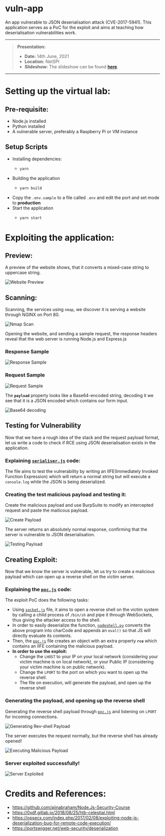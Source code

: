 # vuln-app

An app vulnerable to JSON deserialisation attack (CVE-2017-5941). This application serves as a PoC for the exploit and aims at teaching how deserialisation vulnerabilities work.

---

> **Presentation:**
>
> - **Date:** 14th June, 2021
> - **Location:** NetSPI
> - **Slideshow:** The slideshow can be found [**here**](./assets/PPT.pdf).

---

# Setting up the virtual lab:

## Pre-requisite:

- Node.js installed
- Python installed
- A vulnerable server, preferably a Raspberry Pi or VM instance

## Setup Scripts

- Installing dependencies:
  - ```bash
    yarn
    ```
- Building the application
  - ```bash
    yarn build
    ```
- Copy the `.env.sample` to a file called `.env` and edit the port and set mode to **production**
- Start the application
  - ```bash
    yarn start
    ```

# Exploiting the application:

## Preview:

A preview of the website shows, that it converts a mixed-case string to uppercase string.

![Website Preview](./assets/1.png)

## Scanning:

Scanning, the services using `nmap`, we discover it is serving a website through NGINX on Port 80.

![Nmap Scan](assets/2.png)

Opening the website, and sending a sample request, the response headers reveal that the web server is running Node.js and Express.js

### Response Sample

![Response Sample](assets/3.png)

### Request Sample

![Request Sample](assets/4.png)

The **`payload`** property looks like a Base64-encoded string, decoding it we see that it is a JSON encoded which contains our form input.

![Base64 decoding](assets/5.png)

## Testing for Vulnerability

Now that we have a rough idea of the stack and the request payload format, let us write a code to check if RCE using JSON deserialisation exists in the application.

### Explaining [**`serialiser.js`**](exploit-poc/serialiser.js) code:

The file aims to test the vulnerability by writing an IIFE(Immediately Invoked Function Expression) which will return a normal string but will execute a `console.log` while the JSON is being deserialized.

### Creating the test malicious payload and testing it:

Create the malicious payload and use BurpSuite to modify an intercepted request and paste the mailicous payload.

![Create Payload](assets/6.png)

The server returns an absolutely normal response, confirming that the server is vulnerable to JSON deserialisation.

![Testing Payload](assets/7.png)

## Creating Exploit:

Now that we know the server is vulnerable, let us try to create a malicious payload which can open up a reverse shell on the victim server.

### Explaining the [**`poc.js`**](exploit-poc/poc.js) code:

The exploit PoC does the following tasks:

- Using [`socket.js`](exploit-poc/socket.js) file, it aims to open a reverse shell on the victim system by calling a child process of `/bin/sh` and pipe it through WebSockets, thus giving the attacker access to the shell.
- In order to easily deserialize the function, [`nodeshell.py`](exploit-poc/nodeshell.py) converts the above program into charCode and appends an `eval()` so that JS will directly evaluate its contents.
- Then, the [`poc.js`](exploit-poc/poc.js) file creates an object with an extra property **`rce`** which contains an IIFE containing the malicious payload.
- **In order to use the exploit:**
  - Change the `LHOST` to your IP on your local network (considering your victim machine is on local network), or your Public IP (considering your victim machine is on public network).
  - Change the `LPORT` to the port on which you want to open up the reverse shell.
  - The file on execution, will generate the payload, and open up the reverse shell

### Generating the payload, and opening up the reverse shell

Generating the reverse shell payload through [`poc.js`](exploit-poc/poc.js) and listening on `LPORT` for incoming connections.

![Generating Rev-shell Payload](assets/8.png)

The server executes the request normally, but the reverse shell has already opened!

![Executing Malicious Payload](assets/9.png)

### Server exploited successfully!

![Server Exploited](assets/10.png)

# Credits and References:

- https://github.com/ajinabraham/Node.Js-Security-Course
- https://0xdf.gitlab.io/2018/08/25/htb-celestial.html
- https://opsecx.com/index.php/2017/02/08/exploiting-node-js-deserialization-bug-for-remote-code-execution/
- https://portswigger.net/web-security/deserialization

